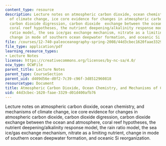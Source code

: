 ```yaml
---
content_type: resource
description: Lecture notes on atmospheric carbon dioxide, ocean chemistry, and mechanisms
  of climate change, ice core evidence for changes in atmospheric carbon dioxide,
  carbon dioxide digression, carbon dioxide  exchange between the ocean and atmosphere,
  coral reef hypotheses, the nutrient deepening/alkalinity response model, the rain
  ratio model, the sea ice/gas exchange mechanism, nitrate as a limiting nutrient,
  change in mode of southern ocean deepwater formation, and oceanic Si reorganization.
file: /courses/12-740-paleoceanography-spring-2008/44d3cbec1620faae3329d01d400afb76_lec10.pdf
file_type: application/pdf
learning_resource_types:
- Lecture Notes
license: https://creativecommons.org/licenses/by-nc-sa/4.0/
ocw_type: OCWFile
parent_title: Lecture Notes
parent_type: CourseSection
parent_uid: d409d56e-d0f2-7c39-c96f-3d8512960818
resourcetype: Document
title: Atmospheric Carbon Dioxide, Ocean Chemistry, and Mechanisms of Climate Change
uid: 44d3cbec-1620-faae-3329-d01d400afb76
---
```

Lecture notes on atmospheric carbon dioxide, ocean chemistry, and mechanisms of climate change, ice core evidence for changes in atmospheric carbon dioxide, carbon dioxide digression, carbon dioxide  exchange between the ocean and atmosphere, coral reef hypotheses, the nutrient deepening/alkalinity response model, the rain ratio model, the sea ice/gas exchange mechanism, nitrate as a limiting nutrient, change in mode of southern ocean deepwater formation, and oceanic Si reorganization.